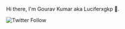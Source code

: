 Hi there, I'm Gourav Kumar aka Luciferxgkp :wave:.

![Twitter Follow](https://twitter.com/intent/follow?screen_name=GouravK37913421)
